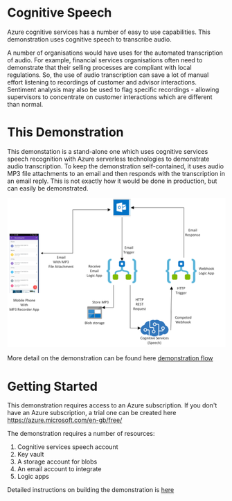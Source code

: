 # Cognitive Speech
Azure cognitive services has a number of easy to use capabilities. This demonstration uses cognitive speech to transcribe audio.

A number of organisations would have uses for the automated transcription of audio. For example, financial services organisations often need to demonstrate that their selling processes are compliant with local regulations. So, the use of audio transcription can save a lot of manual effort listening to recordings of customer and advisor interactions. Sentiment analysis may also be used to flag specific recordings - allowing supervisors to concentrate on customer interactions which are different than normal.

# This Demonstration
This demonstation is a stand-alone one which uses cognitive services speech recognition with Azure serverless technologies to demonstrate audio transcription. To keep the demonstration self-contained, it uses audio MP3 file attachments to an email and then responds with the transcription in an email reply. This is not exactly how it would be done in production, but can easily be demonstrated.

![alt text](https://github.com/jometzg/cognitive-speech/blob/master/logic-apps/overview-diagram.png "Overview diagram")

More detail on the demonstration can be found here [demonstration flow](https://github.com/jometzg/cognitive-speech/blob/master/demo-flow/README.md)

# Getting Started
This demonstration requires access to an Azure subscription. If you don't have an Azure subscription, a trial one can be created here https://azure.microsoft.com/en-gb/free/

The demonstration requires a number of resources:

1. Cognitive services speech account
2. Key vault
3. A storage account for blobs
4. An email account to integrate
5. Logic apps

Detailed instructions on building the demonstration is [here](https://github.com/jometzg/cognitive-speech/tree/master/logic-apps)
